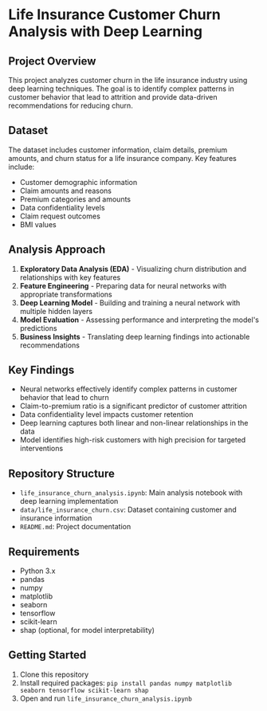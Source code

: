 # Life Insurance Customer Churn Analysis with Deep Learning

## Project Overview
This project analyzes customer churn in the life insurance industry using deep learning techniques. The goal is to identify complex patterns in customer behavior that lead to attrition and provide data-driven recommendations for reducing churn.

## Dataset
The dataset includes customer information, claim details, premium amounts, and churn status for a life insurance company. Key features include:
- Customer demographic information
- Claim amounts and reasons
- Premium categories and amounts
- Data confidentiality levels
- Claim request outcomes
- BMI values

## Analysis Approach
1. **Exploratory Data Analysis (EDA)** - Visualizing churn distribution and relationships with key features
2. **Feature Engineering** - Preparing data for neural networks with appropriate transformations
3. **Deep Learning Model** - Building and training a neural network with multiple hidden layers
4. **Model Evaluation** - Assessing performance and interpreting the model's predictions
5. **Business Insights** - Translating deep learning findings into actionable recommendations

## Key Findings
- Neural networks effectively identify complex patterns in customer behavior that lead to churn
- Claim-to-premium ratio is a significant predictor of customer attrition
- Data confidentiality level impacts customer retention
- Deep learning captures both linear and non-linear relationships in the data
- Model identifies high-risk customers with high precision for targeted interventions

## Repository Structure
- `life_insurance_churn_analysis.ipynb`: Main analysis notebook with deep learning implementation
- `data/life_insurance_churn.csv`: Dataset containing customer and insurance information
- `README.md`: Project documentation

## Requirements
- Python 3.x
- pandas
- numpy
- matplotlib
- seaborn
- tensorflow
- scikit-learn
- shap (optional, for model interpretability)

## Getting Started
1. Clone this repository
2. Install required packages: `pip install pandas numpy matplotlib seaborn tensorflow scikit-learn shap`
3. Open and run `life_insurance_churn_analysis.ipynb`
